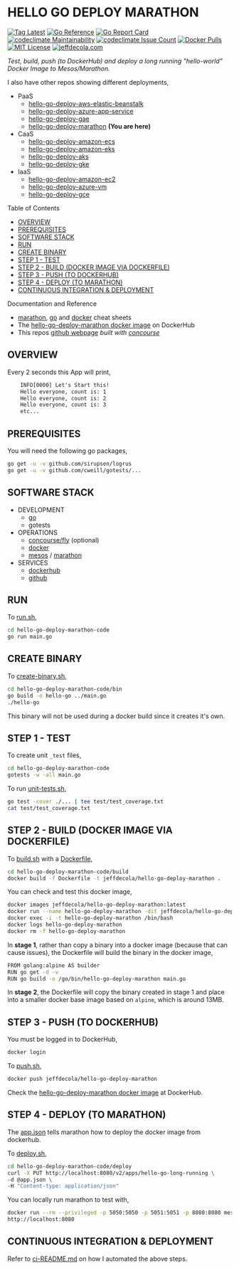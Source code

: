 # HELLO GO DEPLOY MARATHON

[![Tag Latest](https://img.shields.io/github/v/tag/jeffdecola/hello-go-deploy-marathon)](https://github.com/JeffDeCola/hello-go-deploy-marathon/tags)
[![Go Reference](https://pkg.go.dev/badge/github.com/JeffDeCola/hello-go-deploy-marathon.svg)](https://pkg.go.dev/github.com/JeffDeCola/hello-go-deploy-marathon)
[![Go Report Card](https://goreportcard.com/badge/github.com/JeffDeCola/hello-go-deploy-marathon)](https://goreportcard.com/report/github.com/JeffDeCola/hello-go-deploy-marathon)
[![codeclimate Maintainability](https://api.codeclimate.com/v1/badges/24c711ac3a1ec5155969/maintainability)](https://codeclimate.com/github/JeffDeCola/hello-go-deploy-marathon/maintainability)
[![codeclimate Issue Count](https://codeclimate.com/github/JeffDeCola/hello-go-deploy-marathon/badges/issue_count.svg)](https://codeclimate.com/github/JeffDeCola/hello-go-deploy-marathon/issues)
[![Docker Pulls](https://badgen.net/docker/pulls/jeffdecola/hello-go-deploy-marathon?icon=docker&label=pulls)](https://hub.docker.com/r/jeffdecola/hello-go-deploy-marathon/)
[![MIT License](http://img.shields.io/:license-mit-blue.svg)](http://jeffdecola.mit-license.org)
[![jeffdecola.com](https://img.shields.io/badge/website-jeffdecola.com-blue)](https://jeffdecola.com)

_Test, build, push (to DockerHub) and deploy
a long running "hello-world" Docker Image to Mesos/Marathon._

I also have other repos showing different deployments,

* PaaS
  * [hello-go-deploy-aws-elastic-beanstalk](https://github.com/JeffDeCola/hello-go-deploy-aws-elastic-beanstalk)
  * [hello-go-deploy-azure-app-service](https://github.com/JeffDeCola/hello-go-deploy-azure-app-service)
  * [hello-go-deploy-gae](https://github.com/JeffDeCola/hello-go-deploy-gae)
  * [hello-go-deploy-marathon](https://github.com/JeffDeCola/hello-go-deploy-marathon)
    **(You are here)**
* CaaS
  * [hello-go-deploy-amazon-ecs](https://github.com/JeffDeCola/hello-go-deploy-amazon-ecs)
  * [hello-go-deploy-amazon-eks](https://github.com/JeffDeCola/hello-go-deploy-amazon-eks)
  * [hello-go-deploy-aks](https://github.com/JeffDeCola/hello-go-deploy-aks)
  * [hello-go-deploy-gke](https://github.com/JeffDeCola/hello-go-deploy-gke)
* IaaS
  * [hello-go-deploy-amazon-ec2](https://github.com/JeffDeCola/hello-go-deploy-amazon-ec2)
  * [hello-go-deploy-azure-vm](https://github.com/JeffDeCola/hello-go-deploy-azure-vm)
  * [hello-go-deploy-gce](https://github.com/JeffDeCola/hello-go-deploy-gce)

Table of Contents

* [OVERVIEW](https://github.com/JeffDeCola/hello-go-deploy-marathon#overview)
* [PREREQUISITES](https://github.com/JeffDeCola/hello-go-deploy-marathon#prerequisites)
* [SOFTWARE STACK](https://github.com/JeffDeCola/hello-go-deploy-marathon#software-stack)
* [RUN](https://github.com/JeffDeCola/hello-go-deploy-marathon#run)
* [CREATE BINARY](https://github.com/JeffDeCola/hello-go-deploy-marathon#create-binary)
* [STEP 1 - TEST](https://github.com/JeffDeCola/hello-go-deploy-marathon#step-1---test)
* [STEP 2 - BUILD (DOCKER IMAGE VIA DOCKERFILE)](https://github.com/JeffDeCola/hello-go-deploy-marathon#step-2---build-docker-image-via-dockerfile)
* [STEP 3 - PUSH (TO DOCKERHUB)](https://github.com/JeffDeCola/hello-go-deploy-marathon#step-3---push-to-dockerhub)
* [STEP 4 - DEPLOY (TO MARATHON)](https://github.com/JeffDeCola/hello-go-deploy-marathon#step-4---deploy-to-marathon)
* [CONTINUOUS INTEGRATION & DEPLOYMENT](https://github.com/JeffDeCola/hello-go-deploy-marathon#continuous-integration--deployment)

Documentation and Reference

* [marathon](https://github.com/JeffDeCola/my-cheat-sheets/tree/master/software/operations/orchestration/cluster-managers-resource-management-scheduling/marathon-cheat-sheet),
  [go](https://github.com/JeffDeCola/my-cheat-sheets/tree/master/software/development/languages/go-cheat-sheet)
  and
  [docker](https://github.com/JeffDeCola/my-cheat-sheets/tree/master/software/operations/orchestration/builds-deployment-containers/docker-cheat-sheet)
  cheat sheets
* The
  [hello-go-deploy-marathon docker image](https://hub.docker.com/r/jeffdecola/hello-go-deploy-marathon)
  on DockerHub
* This repos
  [github webpage](https://jeffdecola.github.io/hello-go-deploy-marathon/)
  _built with
  [concourse](https://github.com/JeffDeCola/hello-go-deploy-marathon/blob/master/ci-README.md)_

## OVERVIEW

Every 2 seconds this App will print,

```txt
    INFO[0000] Let's Start this!
    Hello everyone, count is: 1
    Hello everyone, count is: 2
    Hello everyone, count is: 3
    etc...
```

## PREREQUISITES

You will need the following go packages,

```bash
go get -u -v github.com/sirupsen/logrus
go get -u -v github.com/cweill/gotests/...
```

## SOFTWARE STACK

* DEVELOPMENT
  * [go](https://github.com/JeffDeCola/my-cheat-sheets/tree/master/software/development/languages/go-cheat-sheet)
  * gotests
* OPERATIONS
  * [concourse/fly](https://github.com/JeffDeCola/my-cheat-sheets/tree/master/software/operations/continuous-integration-continuous-deployment/concourse-cheat-sheet)
    (optional)
  * [docker](https://github.com/JeffDeCola/my-cheat-sheets/tree/master/software/operations/orchestration/builds-deployment-containers/docker-cheat-sheet)
  * [mesos](https://github.com/JeffDeCola/my-cheat-sheets/tree/master/software/operations/orchestration/cluster-managers-resource-management-scheduling/mesos-cheat-sheet)
    /
    [marathon](https://github.com/JeffDeCola/my-cheat-sheets/tree/master/software/operations/orchestration/cluster-managers-resource-management-scheduling/marathon-cheat-sheet)
* SERVICES
  * [dockerhub](https://hub.docker.com/)
  * [github](https://github.com/)

## RUN

To
[run.sh](https://github.com/JeffDeCola/hello-go-deploy-marathon/blob/master/hello-go-deploy-marathon-code/run.sh),

```bash
cd hello-go-deploy-marathon-code
go run main.go
```

## CREATE BINARY

To
[create-binary.sh](https://github.com/JeffDeCola/hello-go-deploy-marathon/blob/master/hello-go-deploy-marathon-code/bin/create-binary.sh),

```bash
cd hello-go-deploy-marathon-code/bin
go build -o hello-go ../main.go
./hello-go
```

This binary will not be used during a docker build
since it creates it's own.

## STEP 1 - TEST

To create unit `_test` files,

```bash
cd hello-go-deploy-marathon-code
gotests -w -all main.go
```

To run
[unit-tests.sh](https://github.com/JeffDeCola/hello-go-deploy-marathon/tree/master/hello-go-deploy-marathon-code/test/unit-tests.sh),

```bash
go test -cover ./... | tee test/test_coverage.txt
cat test/test_coverage.txt
```

## STEP 2 - BUILD (DOCKER IMAGE VIA DOCKERFILE)

To
[build.sh](https://github.com/JeffDeCola/hello-go-deploy-marathon/blob/master/hello-go-deploy-marathon-code/build/build.sh)
with a
[Dockerfile](https://github.com/JeffDeCola/hello-go-deploy-marathon/blob/master/hello-go-deploy-marathon-code/build/Dockerfile),

```bash
cd hello-go-deploy-marathon-code/build
docker build -f Dockerfile -t jeffdecola/hello-go-deploy-marathon .
```

You can check and test this docker image,

```bash
docker images jeffdecola/hello-go-deploy-marathon:latest
docker run --name hello-go-deploy-marathon -dit jeffdecola/hello-go-deploy-marathon
docker exec -i -t hello-go-deploy-marathon /bin/bash
docker logs hello-go-deploy-marathon
docker rm -f hello-go-deploy-marathon
```

In **stage 1**, rather than copy a binary into a docker image (because
that can cause issues), the Dockerfile will build the binary in the
docker image,

```bash
FROM golang:alpine AS builder
RUN go get -d -v
RUN go build -o /go/bin/hello-go-deploy-marathon main.go
```

In **stage 2**, the Dockerfile will copy the binary created in
stage 1 and place into a smaller docker base image based
on `alpine`, which is around 13MB.

## STEP 3 - PUSH (TO DOCKERHUB)

You must be logged in to DockerHub,

```bash
docker login
```

To
[push.sh](https://github.com/JeffDeCola/hello-go-deploy-marathon/blob/master/hello-go-deploy-marathon-code/push/push.sh),

```bash
docker push jeffdecola/hello-go-deploy-marathon
```

Check the
[hello-go-deploy-marathon docker image](https://hub.docker.com/r/jeffdecola/hello-go-deploy-marathon)
at DockerHub.

## STEP 4 - DEPLOY (TO MARATHON)

The
[app.json](https://github.com/JeffDeCola/hello-go-deploy-marathon/blob/master/hello-go-deploy-marathon-code/deploy/app.json)
tells marathon how to deploy the docker image from dockerhub.

To
[deploy.sh](https://github.com/JeffDeCola/hello-go-deploy-marathon/blob/master/hello-go-deploy-marathon-code/deploy/deploy.sh),

```bash
cd hello-go-deploy-marathon-code/deploy
curl -X PUT http://localhost:8080/v2/apps/hello-go-long-running \
-d @app.json \
-H "Content-type: application/json"
```

You can locally run marathon to test with,

```bash
docker run --rm --privileged -p 5050:5050 -p 5051:5051 -p 8080:8080 mesos/mesos-mini
http://localhost:8080
```

## CONTINUOUS INTEGRATION & DEPLOYMENT

Refer to
[ci-README.md](https://github.com/JeffDeCola/hello-go-deploy-marathon/blob/master/ci-README.md)
on how I automated the above steps.
